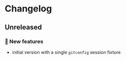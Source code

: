 # Changelog

## Unreleased

### 💫 New features

- initial version with a single `gitconfig` session fixture

